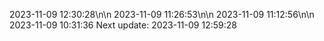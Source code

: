 2023-11-09 12:30:28\n\n
2023-11-09 11:26:53\n\n
2023-11-09 11:12:56\n\n
2023-11-09 10:31:36
Next update: 2023-11-09 12:59:28
